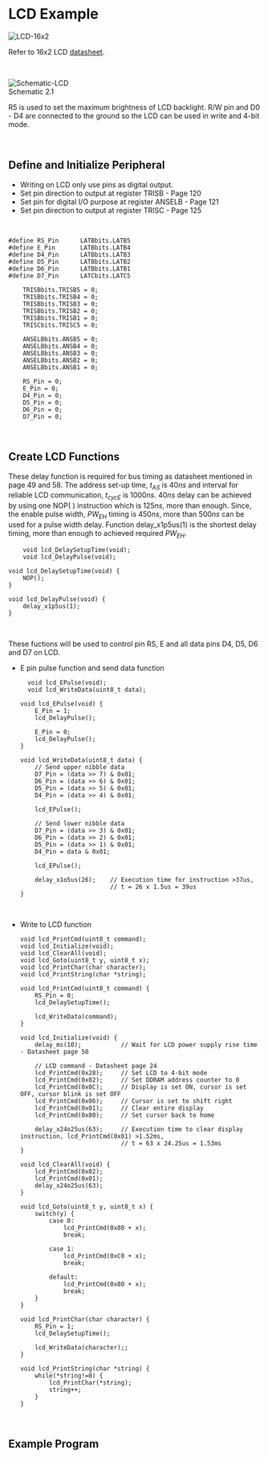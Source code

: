 # LCD Example
![LCD-16x2](https://github.com/user-attachments/assets/bf3f153c-c3dd-41a5-95c8-8c75bc0625b9)
<br/>

Refer to 16x2 LCD [datasheet](https://academy.cba.mit.edu/classes/output_devices/44780.pdf).
<br/>

<br/>

![Schematic-LCD](https://github.com/user-attachments/assets/c45b4c68-6d0d-420f-8b05-b6eb6a1bb7a5)
<br/>
Schematic 2.1
<br/>

R5 is used to set the maximum brightness of LCD backlight. R/W pin and D0 - D4 are connected to the ground so the LCD can be used in write and 4-bit mode.
<br/>

<br/>

## Define and Initialize Peripheral
* Writing on LCD only use pins as digital output.
* Set pin direction to output at register TRISB - Page 120
* Set pin for digital I/O purpose at register ANSELB - Page 121
* Set pin direction to output at register TRISC - Page 125
<br/>

```
#define RS_Pin      LATBbits.LATB5
#define E_Pin       LATBbits.LATB4
#define D4_Pin      LATBbits.LATB3
#define D5_Pin      LATBbits.LATB2
#define D6_Pin      LATBbits.LATB1
#define D7_Pin      LATCbits.LATC5
```

```
    TRISBbits.TRISB5 = 0;
    TRISBbits.TRISB4 = 0;
    TRISBbits.TRISB3 = 0;
    TRISBbits.TRISB2 = 0;
    TRISBbits.TRISB1 = 0;
    TRISCbits.TRISC5 = 0;
    
    ANSELBbits.ANSB5 = 0;
    ANSELBbits.ANSB4 = 0;
    ANSELBbits.ANSB3 = 0;
    ANSELBbits.ANSB2 = 0;
    ANSELBbits.ANSB1 = 0;
    
    RS_Pin = 0;
    E_Pin = 0;
    D4_Pin = 0;
    D5_Pin = 0;
    D6_Pin = 0;
    D7_Pin = 0;
```
<br/>

## Create LCD Functions
These delay function is required for bus timing as datasheet mentioned in page 49 and 58. The address set-up time, $t_{AS}$ is $40ns$ and interval for reliable LCD communication, $t_{cycE}$ is $1000ns$. 
$40ns$ delay can be achieved by using one NOP( ) instruction which is $125ns$, more than enough.
Since, the enable pulse width, $PW_{EH}$ timing is $450ns$, more than $500ns$ can be used for a pulse width delay. 
Function delay_x1p5us(1) is the shortest delay timing, more than enough to achieved required $PW_{EH}$.
<br/>

```
    void lcd_DelaySetupTime(void);
    void lcd_DelayPulse(void);
```

```
void lcd_DelaySetupTime(void) {
    NOP();
}

void lcd_DelayPulse(void) {
    delay_x1p5us(1);
}
```
<br/>

These fuctions will be used to control pin RS, E and all data pins D4, D5, D6 and D7 on LCD.
<br/>

* E pin pulse function and send data function
  ```
    void lcd_EPulse(void);
    void lcd_WriteData(uint8_t data);
  ```

  ```
  void lcd_EPulse(void) {
      E_Pin = 1;
      lcd_DelayPulse();
    
      E_Pin = 0;
      lcd_DelayPulse();
  }
  
  void lcd_WriteData(uint8_t data) {
      // Send upper nibble data
      D7_Pin = (data >> 7) & 0x01;
      D6_Pin = (data >> 6) & 0x01;
      D5_Pin = (data >> 5) & 0x01;
      D4_Pin = (data >> 4) & 0x01;
      
      lcd_EPulse();
      
      // Send lower nibble data
      D7_Pin = (data >> 3) & 0x01;
      D6_Pin = (data >> 2) & 0x01;
      D5_Pin = (data >> 1) & 0x01;
      D4_Pin = data & 0x01;
      
      lcd_EPulse();
      
      delay_x1o5us(26);    // Execution time for instruction >37us,
                           // t = 26 x 1.5us = 39us
  }
  ```
<br/>

* Write to LCD function

  ```
  void lcd_PrintCmd(uint8_t command);
  void lcd_Initialize(void);
  void lcd_ClearAll(void);
  void lcd_Goto(uint8_t y, uint8_t x);
  void lcd_PrintChar(char character);
  void lcd_PrintString(char *string);
  ```

  ```
  void lcd_PrintCmd(uint8_t command) {
      RS_Pin = 0;
      lcd_DelaySetupTime();
      
      lcd_WriteData(command);
  }
  
  void lcd_Initialize(void) {
      delay_ms(10);           // Wait for LCD power supply rise time - Datasheet page 50
      
      // LCD command - Datasheet page 24
      lcd_PrintCmd(0x28);     // Set LCD to 4-bit mode
      lcd_PrintCmd(0x02);     // Set DDRAM address counter to 0
      lcd_PrintCmd(0x0C);     // Display is set ON, cursor is set OFF, cursor blink is set OFF
      lcd_PrintCmd(0x06);     // Cursor is set to shift right
      lcd_PrintCmd(0x01);     // Clear entire display
      lcd_PrintCmd(0x80);     // Set cursor back to home
      
      delay_x24o25us(63);     // Execution time to clear display instruction, lcd_PrintCmd(0x01) >1.52ms,
                              // t = 63 x 24.25us = 1.53ms
  }

  void lcd_ClearAll(void) {
      lcd_PrintCmd(0x02);
      lcd_PrintCmd(0x01);
      delay_x24o25us(63);
  }
  
  void lcd_Goto(uint8_t y, uint8_t x) {
      switch(y) {
          case 0:
              lcd_PrintCmd(0x80 + x);
              break;
          
          case 1:
              lcd_PrintCmd(0xC0 + x);
              break;
          
          default:
              lcd_PrintCmd(0x80 + x);
              break;
      }
  }
  
  void lcd_PrintChar(char character) {
      RS_Pin = 1;
      lcd_DelaySetupTime();
      
      lcd_WriteData(character);;
  }
  
  void lcd_PrintString(char *string) {
      while(*string!=0) {
          lcd_PrintChar(*string);
          string++;
      }
  }
  ```
<br/>

## Example Program
<br/>

```

```
<br/>

<br/>

